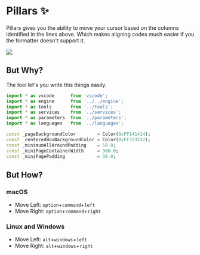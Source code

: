 # Pillars ✨

Pillars gives you the ability to move your cursor based on the columns identified in the lines above. Which makes aligning codes much easier if you the formatter doesn't support it.

![](https://user-images.githubusercontent.com/2157285/197598810-1ef1bef4-dc76-4cab-a9fb-6c45a55cf96c.gif)

## But Why?

The tool let's you write this things easily.

```ts
import * as vscode      from 'vscode';
import * as engine      from '../../engine';
import * as tools       from '../tools';
import * as services    from '../services';
import * as parameters  from '../parameters';
import * as languages   from '../languages';
```

```dart
const _pageBackgroundColor        = Color(0xFF141414);
const _centeredBoxBackgroundColor = Color(0xFF323232);
const _minimumAllAroundPadding    = 50.0;
const _miniPageContainerWidth     = 360.0;
const _miniPagePadding            = 30.0;
```

## But How?

### macOS
- Move Left: `option`+`command`+`left`
- Move Right: `option`+`command`+`right`

### Linux and Windows
- Move Left: `alt`+`windows`+`left`
- Move Right: `alt`+`windows`+`right`